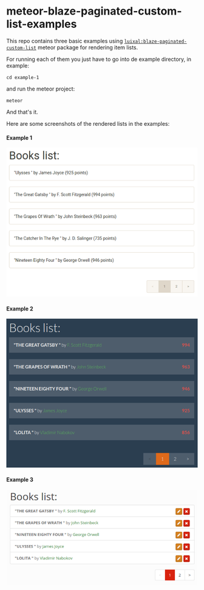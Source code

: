 # meteor-blaze-paginated-custom-list-examples
This repo contains three basic examples using [`luixal:blaze-paginated-custom-list`](https://github.com/luixal/meteor-blaze-paginated-custom-list) meteor package for rendering item lists.

For running each of them you just have to go into de example directory, in example:

    cd example-1

and run the meteor project:

    meteor

And that's it.

Here are some screenshots of the rendered lists in the examples:

#### Example 1
![example_1_screenshot](https://github.com/luixal/meteor-blaze-paginated-custom-list-example/raw/master/screenshots/example_1.png)

#### Example 2
![example_2_screenshot](https://github.com/luixal/meteor-blaze-paginated-custom-list-example/raw/master/screenshots/example_2.png)

#### Example 3
![example_3_screenshot](https://github.com/luixal/meteor-blaze-paginated-custom-list-example/raw/master/screenshots/example_3.png)

